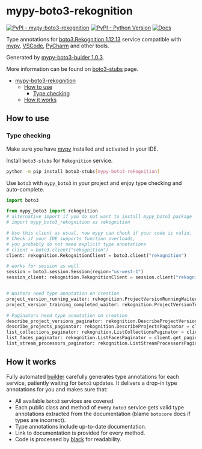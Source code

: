 # mypy-boto3-rekognition

[![PyPI - mypy-boto3-rekognition](https://img.shields.io/pypi/v/mypy-boto3-rekognition.svg?color=blue)](https://pypi.org/project/mypy-boto3-rekognition)
[![PyPI - Python Version](https://img.shields.io/pypi/pyversions/mypy-boto3-rekognition.svg?color=blue)](https://pypi.org/project/mypy-boto3-rekognition)
[![Docs](https://img.shields.io/readthedocs/mypy-boto3-builder.svg?color=blue)](https://mypy-boto3-builder.readthedocs.io/)

Type annotations for
[boto3.Rekognition 1.12.13](https://boto3.amazonaws.com/v1/documentation/api/1.12.13/reference/services/rekognition.html#Rekognition) service
compatible with [mypy](https://github.com/python/mypy), [VSCode](https://code.visualstudio.com/),
[PyCharm](https://www.jetbrains.com/pycharm/) and other tools.

Generated by [mypy-boto3-buider 1.0.3](https://github.com/vemel/mypy_boto3_builder).

More information can be found on [boto3-stubs](https://pypi.org/project/boto3-stubs/) page.

- [mypy-boto3-rekognition](#mypy-boto3-rekognition)
  - [How to use](#how-to-use)
    - [Type checking](#type-checking)
  - [How it works](#how-it-works)

## How to use

### Type checking

Make sure you have [mypy](https://github.com/python/mypy) installed and activated in your IDE.

Install `boto3-stubs` for `Rekognition` service.

```bash
python -m pip install boto3-stubs[mypy-boto3-rekognition]
```

Use `boto3` with `mypy_boto3` in your project and enjoy type checking and auto-complete.

```python
import boto3

from mypy_boto3 import rekognition
# alternative import if you do not want to install mypy_boto3 package
# import mypy_boto3_rekognition as rekognition

# Use this client as usual, now mypy can check if your code is valid.
# Check if your IDE supports function overloads,
# you probably do not need explicit type annotations
# client = boto3.client("rekognition")
client: rekognition.RekognitionClient = boto3.client("rekognition")

# works for session as well
session = boto3.session.Session(region="us-west-1")
session_client: rekognition.RekognitionClient = session.client("rekognition")


# Waiters need type annotation on creation
project_version_running_waiter: rekognition.ProjectVersionRunningWaiter = client.get_waiter("project_version_running")
project_version_training_completed_waiter: rekognition.ProjectVersionTrainingCompletedWaiter = client.get_waiter("project_version_training_completed")

# Paginators need type annotation on creation
describe_project_versions_paginator: rekognition.DescribeProjectVersionsPaginator = client.get_paginator("describe_project_versions")
describe_projects_paginator: rekognition.DescribeProjectsPaginator = client.get_paginator("describe_projects")
list_collections_paginator: rekognition.ListCollectionsPaginator = client.get_paginator("list_collections")
list_faces_paginator: rekognition.ListFacesPaginator = client.get_paginator("list_faces")
list_stream_processors_paginator: rekognition.ListStreamProcessorsPaginator = client.get_paginator("list_stream_processors")
```

## How it works

Fully automated [builder](https://github.com/vemel/mypy_boto3_builder) carefully generates
type annotations for each service, patiently waiting for `boto3` updates. It delivers
a drop-in type annotations for you and makes sure that:

- All available `boto3` services are covered.
- Each public class and method of every `boto3` service gets valid type annotations
  extracted from the documentation (blame `botocore` docs if types are incorrect).
- Type annotations include up-to-date documentation.
- Link to documentation is provided for every method.
- Code is processed by [black](https://github.com/psf/black) for readability.